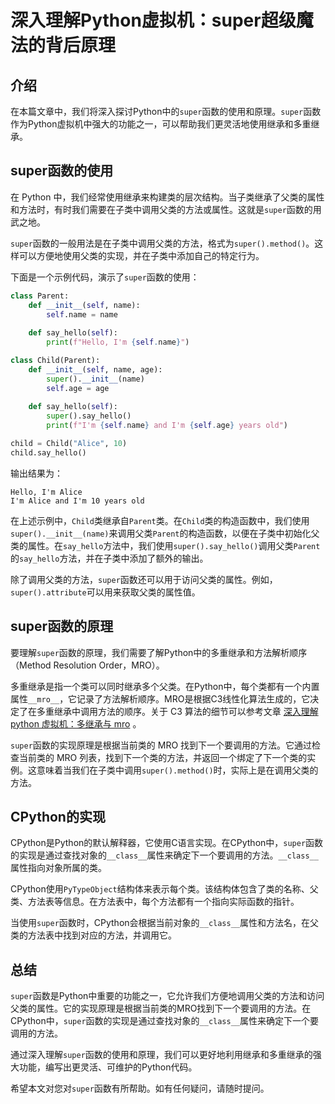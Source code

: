 # 深入理解Python虚拟机：super超级魔法的背后原理

## 介绍

在本篇文章中，我们将深入探讨Python中的`super`函数的使用和原理。`super`函数作为Python虚拟机中强大的功能之一，可以帮助我们更灵活地使用继承和多重继承。

## super函数的使用

在 Python 中，我们经常使用继承来构建类的层次结构。当子类继承了父类的属性和方法时，有时我们需要在子类中调用父类的方法或属性。这就是`super`函数的用武之地。

`super`函数的一般用法是在子类中调用父类的方法，格式为`super().method()`。这样可以方便地使用父类的实现，并在子类中添加自己的特定行为。

下面是一个示例代码，演示了`super`函数的使用：

```python
class Parent:
    def __init__(self, name):
        self.name = name
    
    def say_hello(self):
        print(f"Hello, I'm {self.name}")

class Child(Parent):
    def __init__(self, name, age):
        super().__init__(name)
        self.age = age
    
    def say_hello(self):
        super().say_hello()
        print(f"I'm {self.name} and I'm {self.age} years old")

child = Child("Alice", 10)
child.say_hello()
```

输出结果为：

```
Hello, I'm Alice
I'm Alice and I'm 10 years old
```

在上述示例中，`Child`类继承自`Parent`类。在`Child`类的构造函数中，我们使用`super().__init__(name)`来调用父类`Parent`的构造函数，以便在子类中初始化父类的属性。在`say_hello`方法中，我们使用`super().say_hello()`调用父类`Parent`的`say_hello`方法，并在子类中添加了额外的输出。

除了调用父类的方法，`super`函数还可以用于访问父类的属性。例如，`super().attribute`可以用来获取父类的属性值。

## super函数的原理

要理解`super`函数的原理，我们需要了解Python中的多重继承和方法解析顺序（Method Resolution Order，MRO）。

多重继承是指一个类可以同时继承多个父类。在Python中，每个类都有一个内置属性`__mro__`，它记录了方法解析顺序。MRO是根据C3线性化算法生成的，它决定了在多重继承中调用方法的顺序。关于 C3 算法的细节可以参考文章 [深入理解 python 虚拟机：多继承与 mro](https://github.com/Chang-LeHung/dive-into-cpython/blob/master/obsy/04mro.md#深入理解-python-虚拟机多继承与-mro) 。

`super`函数的实现原理是根据当前类的 MRO 找到下一个要调用的方法。它通过检查当前类的 MRO 列表，找到下一个类的方法，并返回一个绑定了下一个类的实例。这意味着当我们在子类中调用`super().method()`时，实际上是在调用父类的方法。

## CPython的实现

CPython是Python的默认解释器，它使用C语言实现。在CPython中，`super`函数的实现是通过查找对象的`__class__`属性来确定下一个要调用的方法。`__class__`属性指向对象所属的类。

CPython使用`PyTypeObject`结构体来表示每个类。该结构体包含了类的名称、父类、方法表等信息。在方法表中，每个方法都有一个指向实际函数的指针。

当使用`super`函数时，CPython会根据当前对象的`__class__`属性和方法名，在父类的方法表中找到对应的方法，并调用它。

## 总结

`super`函数是Python中重要的功能之一，它允许我们方便地调用父类的方法和访问父类的属性。它的实现原理是根据当前类的MRO找到下一个要调用的方法。在CPython中，`super`函数的实现是通过查找对象的`__class__`属性来确定下一个要调用的方法。

通过深入理解`super`函数的使用和原理，我们可以更好地利用继承和多重继承的强大功能，编写出更灵活、可维护的Python代码。

希望本文对您对`super`函数有所帮助。如有任何疑问，请随时提问。